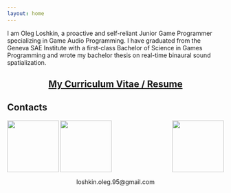 ```yaml
---
layout: home
---
```

<p align="justified">
  I am Oleg Loshkin, a proactive and self-reliant Junior Game Programmer specializing in Game Audio Programming. I have graduated from the Geneva SAE Institute with a first-class Bachelor of Science in Games Programming and wrote my bachelor thesis on real-time binaural sound spatialization.<br>
</p>

<h2 align="center">
  <a href="http://raw.githubusercontent.com/LoshkinOleg/LoshkinOleg.github.io/main/assets/CV_OlegLoshkin.pdf">My Curriculum Vitae / Resume</a>
</h2>

<h2>Contacts</h2>

<a href="http://www.linkedin.com/in/oleg-loshkin">
  <img align="left" width="120" height="120" src="{{site.assets_dir}}/LI-In-Bug.png">
</a>

<a href="http://github.com/LoshkinOleg">
  <img align="right" width="120" height="120" src="{{site.assets_dir}}/GitHub-Mark-Light-120px-plus.png">
</a>

<a href="mailto:loshkin.oleg.95@gmail.com">
  <img align="center" width="120" height="120" src="{{site.assets_dir}}/mail.png">
</a>
<p align="center">
  loshkin.oleg.95@gmail.com
</p>
<br>